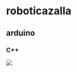 # roboticazalla
## arduino
### C++
[![](http://img.youtube.com/vi/hULAbTM8g7U/0.jpg)](http://www.youtube.com/watch?v=hULAbTM8g7U "Video sobre o codigo arduino")
